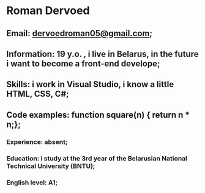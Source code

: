 # Roman Dervoed

## Email: dervoedroman05@gmail.com;

## Information: 19 y.o. , i live in Belarus, in the future i want to become a front-end develope;

## Skills: i work in Visual Studio, i know a little HTML, CSS, C#;

## Code examples: function square(n) { return n * n;};

### Experience: absent;

### Education: i study at the 3rd year of the Belarusian National Technical University (BNTU);

### English level: A1;
